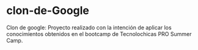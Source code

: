 # clon-de-Google
Clon de google: Proyecto realizado con la intención de aplicar los conocimientos obtenidos en el bootcamp de Tecnolochicas PRO Summer Camp.
